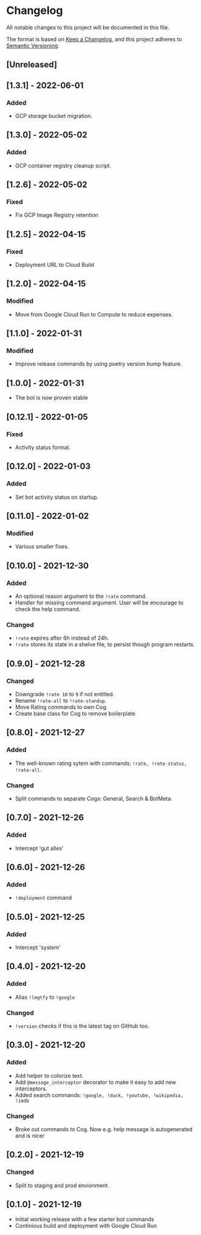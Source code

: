 # Changelog
All notable changes to this project will be documented in this file.

The format is based on [Keep a Changelog](https://keepachangelog.com/en/1.0.0/),
and this project adheres to [Semantic Versioning](https://semver.org/spec/v2.0.0.html).

## [Unreleased]

## [1.3.1] - 2022-06-01
### Added
- GCP storage bucket migration.

## [1.3.0] - 2022-05-02
### Added
- GCP container registry cleanup script.

## [1.2.6] - 2022-05-02
### Fixed
- Fix GCP Image Registry retention

## [1.2.5] - 2022-04-15
### Fixed
- Deployment URL to Cloud Build

## [1.2.0] - 2022-04-15
### Modified
- Move from Google Cloud Run to Compute to reduce expenses.

## [1.1.0] - 2022-01-31
### Modified
- Improve release commands by using poetry version bump feature.

## [1.0.0] - 2022-01-31
- The bot is now proven stable

## [0.12.1] - 2022-01-05
### Fixed
- Activity status format.

## [0.12.0] - 2022-01-03
### Added
- Set bot activity status on startup.

## [0.11.0] - 2022-01-02
### Modified
- Various smaller fixes.

## [0.10.0] - 2021-12-30
### Added
- An optional reason argument to the `!rate` command.
- Handler for missing command argument. User will be encourage to check the help command.

### Changed
- `!rate` expires after 6h instead of 24h.
- `!rate` stores its state in a shelve file, to persist though program restarts.

## [0.9.0] - 2021-12-28
### Changed
- Downgrade `!rate 10` to `9` if not entitled.
- Rename `!rate-all` to `!rate-standup`.
- Move Rating commands to own Cog.
- Create base class for Cog to remove boilerplate.

## [0.8.0] - 2021-12-27
### Added
- The well-known rating sytem with commands: `!rate, !rate-status, !rate-all`.

### Changed
- Split commands to separate Cogs: General, Search & BotMeta.

## [0.7.0] - 2021-12-26
### Added
- Intercept 'gut alles'

## [0.6.0] - 2021-12-26
### Added
- `!deployment` command

## [0.5.0] - 2021-12-25
### Added
- Intercept 'system'

## [0.4.0] - 2021-12-20
### Added
- Alias `!lmgtfy` to `!google`

### Changed
- `!version` checks if this is the latest tag on GitHub too.


## [0.3.0] - 2021-12-20
### Added
- Add helper to colorize text.
- Add `@message_interceptor` decorator to make it easy to add new interceptors.
- Added search commands: `!google, !duck, !youtube, !wikipedia, !imdb`

### Changed
- Broke out commands to Cog. Now e.g. help message is autogenerated and is nicer


## [0.2.0] - 2021-12-19
### Changed
- Split to staging and prod envionment.

## [0.1.0] - 2021-12-19
- Initial working release with a few starter bot commands
- Continious build and deployment with Google Cloud Run
